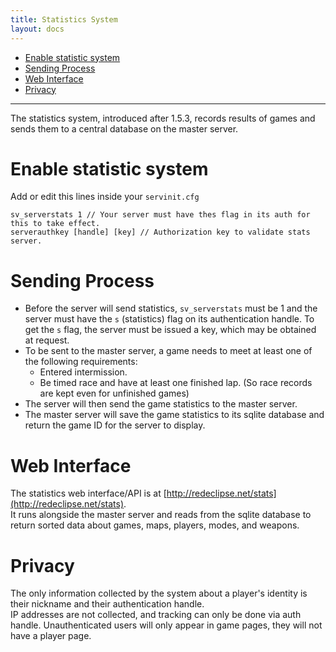 ```yaml
---
title: Statistics System
layout: docs
---
```

* [Enable statistic system](#enable-statistic-system)
* [Sending Process](#sending-process)
* [Web Interface](#web-interface)
* [Privacy](#privacy)

***
The statistics system, introduced after 1.5.3, records results of games and sends them to a central database on the master server.

# Enable statistic system
Add or edit this lines inside your `servinit.cfg`
```
sv_serverstats 1 // Your server must have thes flag in its auth for this to take effect.
serverauthkey [handle] [key] // Authorization key to validate stats server.
```
# Sending Process
- Before the server will send statistics, `sv_serverstats` must be 1 and the server must have the `s` (statistics) flag on its authentication handle. To get the `s` flag, the server must be issued a key, which may be obtained at request.
- To be sent to the master server, a game needs to meet at least one of the following requirements:
    - Entered intermission.
    - Be timed race and have at least one finished lap. (So race records are kept even for unfinished games)
- The server will then send the game statistics to the master server.
- The master server will save the game statistics to its sqlite database and return the game ID for the server to display.

# Web Interface
The statistics web interface/API is at [http://redeclipse.net/stats](http://redeclipse.net/stats).  
It runs alongside the master server and reads from the sqlite database to return sorted data about games, maps, players, modes, and weapons.

# Privacy
The only information collected by the system about a player's identity is their nickname and their authentication handle.  
IP addresses are not collected, and tracking can only be done via auth handle. Unauthenticated users will only appear in game pages, they will not have a player page.